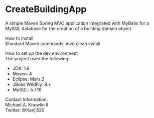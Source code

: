 # CreateBuildingApp
A simple Maven Spring MVC application integrated with MyBatis for a MySQL database for the creation of a building domain object.

How to install <br/>
Standard Maven commands: mvn clean install

How to set up the dev environment <br/>
The project used the following: <br/>
  <ul>
    <li>JDK: 1.8</li>
    <li>Maven: 4</li>
    <li>Eclipse: Mars.2</li>
    <li>JBoss WildFly: 8.x</li>
    <li>MySQL: 5.7.16</li>
  </ul>

Contact Information: <br/>
Michael A. Knowlin II <br/>
Twitter: @Kanji520
